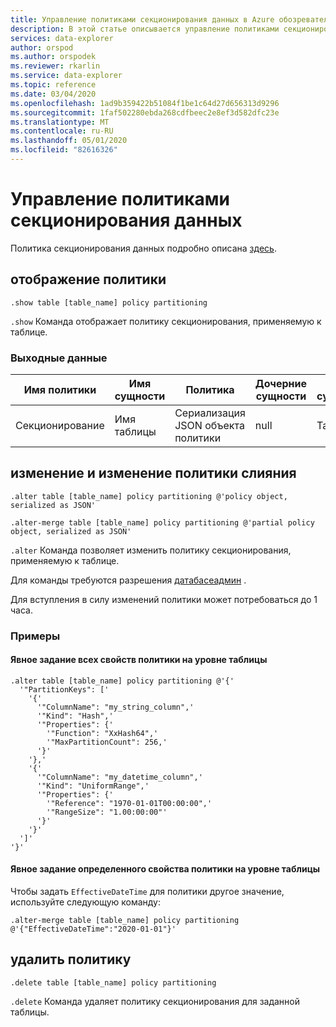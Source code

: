 ```yaml
---
title: Управление политиками секционирования данных в Azure обозреватель данных | Документация Майкрософт
description: В этой статье описывается управление политиками секционирования данных в Azure обозреватель данных.
services: data-explorer
author: orspod
ms.author: orspodek
ms.reviewer: rkarlin
ms.service: data-explorer
ms.topic: reference
ms.date: 03/04/2020
ms.openlocfilehash: 1ad9b359422b51084f1be1c64d27d656313d9296
ms.sourcegitcommit: 1faf502280ebda268cdfbeec2e8ef3d582dfc23e
ms.translationtype: MT
ms.contentlocale: ru-RU
ms.lasthandoff: 05/01/2020
ms.locfileid: "82616326"
---
```

# <a name="data-partitioning-policy-management"></a>Управление политиками секционирования данных

Политика секционирования данных подробно описана [здесь](../management/partitioningpolicy.md).

## <a name="show-policy"></a>отображение политики

```kusto
.show table [table_name] policy partitioning
```

`.show` Команда отображает политику секционирования, применяемую к таблице.

### <a name="output"></a>Выходные данные

|Имя политики | Имя сущности | Политика | Дочерние сущности | Тип сущности
|---|---|---|---|---
|Секционирование | Имя таблицы | Сериализация JSON объекта политики | null | Таблица

## <a name="alter-and-alter-merge-policy"></a>изменение и изменение политики слияния

```kusto
.alter table [table_name] policy partitioning @'policy object, serialized as JSON'

.alter-merge table [table_name] policy partitioning @'partial policy object, serialized as JSON'
```

`.alter` Команда позволяет изменить политику секционирования, применяемую к таблице.

Для команды требуются разрешения [датабасеадмин](access-control/role-based-authorization.md) .

Для вступления в силу изменений политики может потребоваться до 1 часа.

### <a name="examples"></a>Примеры

#### <a name="setting-all-properties-of-the-policy-explicitly-at-table-level"></a>Явное задание всех свойств политики на уровне таблицы

```kusto
.alter table [table_name] policy partitioning @'{'
  '"PartitionKeys": ['
    '{'
      '"ColumnName": "my_string_column",'
      '"Kind": "Hash",'
      '"Properties": {'
        '"Function": "XxHash64",'
        '"MaxPartitionCount": 256,'
      '}'
    '},'
    '{'
      '"ColumnName": "my_datetime_column",'
      '"Kind": "UniformRange",'
      '"Properties": {'
        '"Reference": "1970-01-01T00:00:00",'
        '"RangeSize": "1.00:00:00"'
      '}'
    '}'
  ']'
'}'
```

#### <a name="setting-a-specific-property-of-the-policy-explicitly-at-table-level"></a>Явное задание определенного свойства политики на уровне таблицы

Чтобы задать `EffectiveDateTime` для политики другое значение, используйте следующую команду:

```kusto
.alter-merge table [table_name] policy partitioning @'{"EffectiveDateTime":"2020-01-01"}'
```

## <a name="delete-policy"></a>удалить политику

```kusto
.delete table [table_name] policy partitioning
```

`.delete` Команда удаляет политику секционирования для заданной таблицы.
